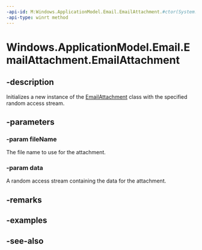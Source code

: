----api-id: M:Windows.ApplicationModel.Email.EmailAttachment.#ctor(System.String,Windows.Storage.Streams.IRandomAccessStreamReference)
-api-type: winrt method
---<!-- Method syntaxpublic EmailAttachment(System.String fileName, Windows.Storage.Streams.IRandomAccessStreamReference data)--># Windows.ApplicationModel.Email.EmailAttachment.EmailAttachment## -descriptionInitializes a new instance of the [EmailAttachment](emailattachment.md) class with the specified random access stream.## -parameters### -param fileNameThe file name to use for the attachment.### -param dataA random access stream containing the data for the attachment.## -remarks## -examples## -see-also